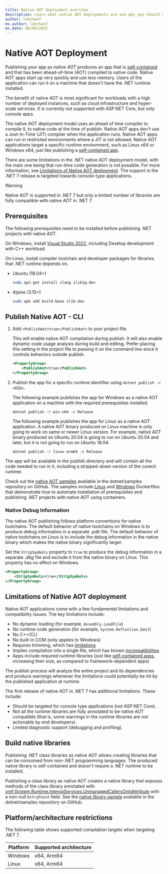 ```yaml
---
title: Native AOT deployment overview
description: Learn what native AOT deployments are and why you should consider using it as part of the publishing your app with .NET 7 and later.
author: lakshanf
ms.author: lakshanf
ms.date: 06/09/2022
---
```

# Native AOT Deployment

Publishing your app as *native AOT* produces an app that is [self-contained](../index.md#publish-self-contained) and that has been ahead-of-time (AOT) compiled to native code. Native AOT apps start up very quickly and use less memory. Users of the application can run it on a machine that doesn't have the .NET runtime installed.

The benefit of native AOT is most significant for workloads with a high number of deployed instances, such as cloud infrastructure and hyper-scale services. It is currently not supported with ASP.NET Core, but only console apps.

The native AOT deployment model uses an ahead of time compiler to compile IL to native code at the time of publish. Native AOT apps don't use a Just-In-Time (JIT) compiler when the application runs. Native AOT apps can run in restricted environments where a JIT is not allowed. Native AOT applications target a specific runtime environment, such as Linux x64 or Windows x64, just like publishing a [self-contained app](../index.md#publish-self-contained).

There are some limitations in the .NET native AOT deployment model, with the main one being that run-time code generation is not possible. For more information, see [Limitations of Native AOT deployment](#limitations-of-native-aot-deployment). The support in the .NET 7 release is targeted towards console-type applications.

> [!WARNING]
> Native AOT is supported in .NET 7 but only a limited number of libraries are fully compatible with native AOT in .NET 7.

## Prerequisites

The following prerequisites need to be installed before publishing .NET projects with native AOT.

On Windows, install [Visual Studio 2022](https://visualstudio.microsoft.com/vs/), including Desktop development with C++ workload.

On Linux, install compiler toolchain and developer packages for libraries that .NET runtime depends on.

- Ubuntu (18.04+)

    ```sh
    sudo apt-get install clang zlib1g-dev
    ```

- Alpine (3.15+)

    ```sh
    sudo apk add build-base zlib-dev
    ```

## Publish Native AOT - CLI

01. Add `<PublishAot>true</PublishAot>` to your project file.

    This will enable native AOT compilation during publish. It will also enable dynamic code usage analysis during build and editing. Prefer placing this setting in the project file to passing it on the command line since it controls behaviors outside publish.

    ```xml
    <PropertyGroup>
        <PublishAot>true</PublishAot>
    </PropertyGroup>
    ```

02. Publish the app for a specific runtime identifier using `dotnet publish -r <RID>`.

    The following example publishes the app for Windows as a native AOT application on a machine with the required prerequisites installed.

    `dotnet publish -r win-x64 -c Release`

    The following example publishes the app for Linux as a native AOT application. A native AOT binary produced on Linux machine is only going to work on same or newer Linux version. For example, native AOT binary produced on Ubuntu 20.04 is going to run on Ubuntu 20.04 and later, but it is not going to run on Ubuntu 18.04.

    `dotnet publish -r linux-arm64 -c Release`

The app will be available in the publish directory and will contain all the code needed to run in it, including a stripped-down version of the coreclr runtime.

Check out the [native AOT samples](https://github.com/dotnet/samples/tree/main/core/nativeaot) available in the dotnet/samples repository on GitHub. The samples include [Linux](https://github.com/dotnet/samples/blob/main/core/nativeaot/HelloWorld/Dockerfile) and [Windows](https://github.com/dotnet/samples/blob/main/core/nativeaot/HelloWorld/Dockerfile.windowsservercore-x64) Dockerfiles that demonstrate how to automate installation of prerequisites and publishing .NET projects with native AOT using containers.

### Native Debug Information

The native AOT publishing follows platform conventions for native toolchains. The default behavior of native toolchains on Windows is to produce debug information in a separate _.pdb_ file. The default behavior of native toolchains on Linux is to include the debug information in the native binary which makes the native binary significantly larger.

Set the `StripSymbols` property to `true` to produce the debug information in a separate _.dbg_ file and exclude it from the native binary on Linux. This property has no effect on Windows.

```xml
<PropertyGroup>
    <StripSymbols>true</StripSymbols>
</PropertyGroup>
```

## Limitations of Native AOT deployment

Native AOT applications come with a few fundamental limitations and compatibility issues. The key limitations include:

- No dynamic loading (for example, `Assembly.LoadFile`)
- No runtime code generation (for example, `System.Reflection.Emit`)
- No C++/CLI
- No built-in COM (only applies to Windows)
- Requires trimming, which has [limitations](../trimming/incompatibilities.md)
- Implies compilation into a single file, which has known [incompatibilities](../single-file/overview.md#api-incompatibility)
- Apps include required runtime libraries (just like [self-contained apps](../index.md#publish-self-contained), increasing their size, as compared to framework-dependent apps)

The publish process will analyze the entire project and its dependencies and produce warnings whenever the limitations could potentially be hit by the published application at runtime.

The first release of native AOT in .NET 7 has additional limitations. These include:

- Should be targeted for console type applications (not ASP.NET Core).
- Not all the runtime libraries are fully annotated to be native AOT compatible (that is, some warnings in the runtime libraries are not actionable by end developers).
- Limited diagnostic support (debugging and profiling).

## Build native libraries

Publishing .NET class libraries as native AOT allows creating libraries that can be consumed from non-.NET programming languages. The produced native library is self-contained and doesn't require a .NET runtime to be installed.

Publishing a class library as native AOT creates a native library that exposes methods of the class library annotated with <xref:System.Runtime.InteropServices.UnmanagedCallersOnlyAttribute> with a non-null `EntryPoint` field. See the [native library sample](https://github.com/dotnet/samples/tree/main/core/nativeaot/NativeLibrary) available in the dotnet/samples repository on GitHub.

## Platform/architecture restrictions

The following table shows supported compilation targets when targeting .NET 7.

| Platform | Supported architecture |
| ------------ | --------------------------- |
| Windows  | x64, Arm64 |
| Linux    | x64, Arm64 |

